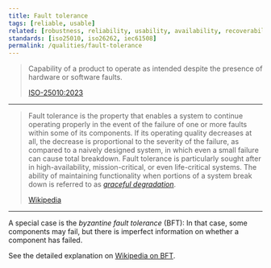 ```yaml
---
title: Fault tolerance
tags: [reliable, usable]
related: [robustness, reliability, usability, availability, recoverability, faultlessness, graceful-degradation]
standards: [iso25010, iso26262, iec61508]
permalink: /qualities/fault-tolerance
---
```


>Capability of a product to operate as intended despite the presence of hardware or software faults.
>
>[ISO-25010:2023](/references/#iso-25010-2023)

<hr class="with-no-margin"/>

>Fault tolerance is the property that enables a system to continue operating properly in the event of the failure of one or more faults within some of its components. 
>If its operating quality decreases at all, the decrease is proportional to the severity of the failure, as compared to a naively designed system, in which even a small failure can cause total breakdown. 
>Fault tolerance is particularly sought after in high-availability, mission-critical, or even life-critical systems. 
>The ability of maintaining functionality when portions of a system break down is referred to as [_graceful degradation_](/qualities/graceful-degradation).
>
>[Wikipedia](https://en.wikipedia.org/wiki/Fault_tolerance)

<hr>

A special case is the _byzantine fault tolerance_ (BFT): 
In that case, some components may fail, but there is imperfect information on whether a component has failed.

See the detailed explanation on [Wikipedia on BFT](https://en.wikipedia.org/wiki/Byzantine_fault).

